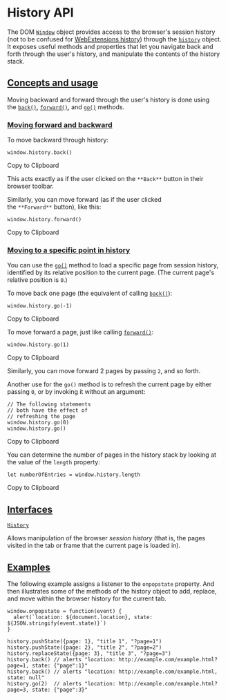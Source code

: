 History API
===========

The DOM [`Window`](https://developer.mozilla.org/en-US/docs/Web/API/Window) object provides access to the browser's session history (not to be confused for [WebExtensions history](https://developer.mozilla.org/en-US/docs/Mozilla/Add-ons/WebExtensions/API/history)) through the [`history`](https://developer.mozilla.org/en-US/docs/Web/API/Window/history "history") object. It exposes useful methods and properties that let you navigate back and forth through the user's history, and manipulate the contents of the history stack.

[Concepts and usage](https://developer.mozilla.org/en-US/docs/Web/API/History_API#concepts_and_usage "Permalink to Concepts and usage")
---------------------------------------------------------------------------------------------------------------------------------------

Moving backward and forward through the user's history is done using the [`back()`](https://developer.mozilla.org/en-US/docs/Web/API/History/back "back()"), [`forward()`](https://developer.mozilla.org/en-US/docs/Web/API/History/forward "forward()"), and [`go()`](https://developer.mozilla.org/en-US/docs/Web/API/History/go "go()") methods.

### [Moving forward and backward](https://developer.mozilla.org/en-US/docs/Web/API/History_API#moving_forward_and_backward "Permalink to Moving forward and backward")

To move backward through history:

```
window.history.back()

```

Copy to Clipboard

This acts exactly as if the user clicked on the `**Back**` button in their browser toolbar.

Similarly, you can move forward (as if the user clicked the `**Forward**` button), like this:

```
window.history.forward()

```

Copy to Clipboard

### [Moving to a specific point in history](https://developer.mozilla.org/en-US/docs/Web/API/History_API#moving_to_a_specific_point_in_history "Permalink to Moving to a specific point in history")

You can use the [`go()`](https://developer.mozilla.org/en-US/docs/Web/API/History/go "go()") method to load a specific page from session history, identified by its relative position to the current page. (The current page's relative position is `0`.)

To move back one page (the equivalent of calling [`back()`](https://developer.mozilla.org/en-US/docs/Web/API/History/back "back()")):

```
window.history.go(-1)

```

Copy to Clipboard

To move forward a page, just like calling [`forward()`](https://developer.mozilla.org/en-US/docs/Web/API/History/forward "forward()"):

```
window.history.go(1)

```

Copy to Clipboard

Similarly, you can move forward 2 pages by passing `2`, and so forth.

Another use for the `go()` method is to refresh the current page by either passing `0`, or by invoking it without an argument:

```
// The following statements
// both have the effect of
// refreshing the page
window.history.go(0)
window.history.go()

```

Copy to Clipboard

You can determine the number of pages in the history stack by looking at the value of the `length` property:

```
let numberOfEntries = window.history.length

```

Copy to Clipboard

[Interfaces](https://developer.mozilla.org/en-US/docs/Web/API/History_API#interfaces "Permalink to Interfaces")
---------------------------------------------------------------------------------------------------------------

[`History`](https://developer.mozilla.org/en-US/docs/Web/API/History)

Allows manipulation of the browser *session history* (that is, the pages visited in the tab or frame that the current page is loaded in).

[Examples](https://developer.mozilla.org/en-US/docs/Web/API/History_API#examples "Permalink to Examples")
---------------------------------------------------------------------------------------------------------

The following example assigns a listener to the `onpopstate` property. And then illustrates some of the methods of the history object to add, replace, and move within the browser history for the current tab.

```
window.onpopstate = function(event) {
  alert(`location: ${document.location}, state: ${JSON.stringify(event.state)}`)
}

history.pushState({page: 1}, "title 1", "?page=1")
history.pushState({page: 2}, "title 2", "?page=2")
history.replaceState({page: 3}, "title 3", "?page=3")
history.back() // alerts "location: http://example.com/example.html?page=1, state: {"page":1}"
history.back() // alerts "location: http://example.com/example.html, state: null"
history.go(2)  // alerts "location: http://example.com/example.html?page=3, state: {"page":3}"
```